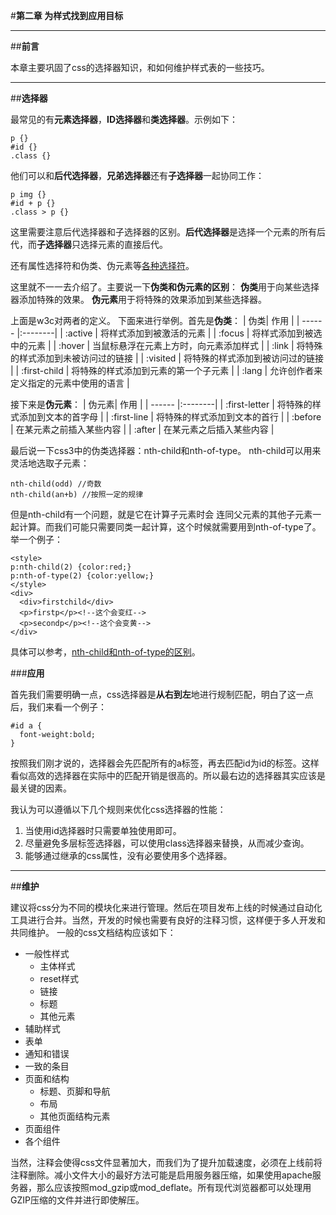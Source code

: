 #**第二章 为样式找到应用目标**

---
##**前言**

本章主要巩固了css的选择器知识，和如何维护样式表的一些技巧。

---

##**选择器**



最常见的有**元素选择器**，**ID选择器**和**类选择器**。示例如下：

```
p {}
#id {}
.class {}
```
他们可以和**后代选择器**，**兄弟选择器**还有**子选择器**一起协同工作：

```
p img {}
#id + p {}
.class > p {}
```
这里需要注意后代选择器和子选择器的区别。**后代选择器**是选择一个元素的所有后代，而**子选择器**只选择元素的直接后代。

还有属性选择符和伪类、伪元素等[各种选择符](http://www.w3school.com.cn/cssref/css_selectors.asp)。

这里就不一一去介绍了。主要说一下**伪类和伪元素的区别**：
**伪类**用于向某些选择器添加特殊的效果。
**伪元素**用于将特殊的效果添加到某些选择器。

上面是w3c对两者的定义。
下面来进行举例。首先是**伪类**：
| 伪类| 作用 | 
| ------ |:--------| 
| :active | 将样式添加到被激活的元素 |
| :focus | 将样式添加到被选中的元素 | 
| :hover | 当鼠标悬浮在元素上方时，向元素添加样式 |
| :link | 将特殊的样式添加到未被访问过的链接 |
| :visited | 将特殊的样式添加到被访问过的链接 |
| :first-child | 将特殊的样式添加到元素的第一个子元素 |
| :lang | 允许创作者来定义指定的元素中使用的语言 |

接下来是**伪元素**：
| 伪元素| 作用 | 
| ------ |:--------| 
| :first-letter | 将特殊的样式添加到文本的首字母 |
| :first-line | 将特殊的样式添加到文本的首行 | 
| :before | 在某元素之前插入某些内容 |
| :after | 在某元素之后插入某些内容 |


最后说一下css3中的伪类选择器：nth-child和nth-of-type。
nth-child可以用来灵活地选取子元素：

```
nth-child(odd) //奇数
nth-child(an+b) //按照一定的规律
```
但是nth-child有一个问题，就是它在计算子元素时会 连同父元素的其他子元素一起计算。而我们可能只需要同类一起计算，这个时候就需要用到nth-of-type了。
举一个例子：

```
<style>
p:nth-child(2) {color:red;}
p:nth-of-type(2) {color:yellow;}
</style>
<div>
  <div>firstchild</div>
  <p>firstp</p><!--这个会变红-->
  <p>secondp</p><!--这个会变黄-->
</div>  
```

具体可以参考，[nth-child和nth-of-type的区别](http://www.zhangxinxu.com/wordpress/2011/06/css3%E9%80%89%E6%8B%A9%E5%99%A8nth-child%E5%92%8Cnth-of-type%E4%B9%8B%E9%97%B4%E7%9A%84%E5%B7%AE%E5%BC%82/)。

###**应用**

首先我们需要明确一点，css选择器是**从右到左**地进行规制匹配，明白了这一点后，我们来看一个例子：
```
#id a {
  font-weight:bold;
}
```
按照我们刚才说的，选择器会先匹配所有的a标签，再去匹配id为id的标签。这样看似高效的选择器在实际中的匹配开销是很高的。所以最右边的选择器其实应该是最关键的因素。

我认为可以遵循以下几个规则来优化css选择器的性能：
1. 当使用id选择器时只需要单独使用即可。
2. 尽量避免多层标签选择器，可以使用class选择器来替换，从而减少查询。
3. 能够通过继承的css属性，没有必要使用多个选择器。



---
##**维护**

建议将css分为不同的模块化来进行管理。然后在项目发布上线的时候通过自动化工具进行合并。当然，开发的时候也需要有良好的注释习惯，这样便于多人开发和共同维护。
一般的css文档结构应该如下：

 - 一般性样式
    - 主体样式
    - reset样式
    - 链接
    - 标题
    - 其他元素
 - 辅助样式
  - 表单
  - 通知和错误
  - 一致的条目
 - 页面和结构
   - 标题、页脚和导航
   - 布局
   - 其他页面结构元素
 - 页面组件
  - 各个组件 


当然，注释会使得css文件显著加大，而我们为了提升加载速度，必须在上线前将注释删除。减小文件大小的最好方法可能是启用服务器压缩，如果使用apache服务器，那么应该按照mod_gzip或mod_deflate。所有现代浏览器都可以处理用GZIP压缩的文件并进行即使解压。

